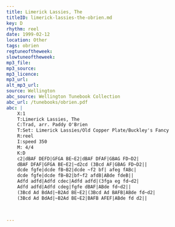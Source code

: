 ```yaml
---
title: Limerick Lassies, The
titleID: limerick-lassies-the-obrien.md
key: D
rhythm: reel
date: 1999-02-12
location: Other
tags: obrien
regtuneoftheweek:
slowtuneoftheweek:
mp3_file:
mp3_source:
mp3_licence:
mp3_url:
alt_mp3_url:
source: Wellington
abc_source: Wellington Tunebook Collection
abc_url: /tunebooks/obrien.pdf
abc: |
    X:1
    T:Limerick Lassies, The
    C:Trad, arr. Paddy O'Brien
    T:Set: Limerick Lassies/Old Copper Plate/Buckley's Fancy
    R:reel
    I:speed 350
    M: 4/4
    K:D
    c2|dBAF DEFD|GFGA BE~E2|dBAF DFAF|GBAG FD~D2|
    dBAF DFAF|GFGA BE~E2|~d2cd (3Bcd AF|GBAG FD~D2||
    dcde fgfe|dcde fB~B2|dcde ~f2 bf| afeg fABc|
    dcde fgfe|dcde fB~B2|bf~f2 afdB|ABde fdeB||
    Adfd adfd|Adfd cdec|Adfd adfd|(3fga eg fd~d2|
    Adfd adfd|Adfd cdeg|fgfe dBAF|ABde fd~d2||
    (3Bcd Ad BdAd|~B2Ad BE~E2|(3Bcd Ad BAFB|ABde fd~d2|
    (3Bcd Ad BdAd|~B2Ad BE~E2|BAFB AFEF|ABde fd d2||
    
    

---
```

